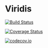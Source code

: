 # Viridis

[![Build Status](https://travis-ci.org/tpoisot/Viridis.jl.svg?branch=master)](https://travis-ci.org/tpoisot/Viridis.jl)

[![Coverage Status](https://coveralls.io/repos/tpoisot/Viridis.jl/badge.svg?branch=master&service=github)](https://coveralls.io/github/tpoisot/Viridis.jl?branch=master)

[![codecov.io](http://codecov.io/github/tpoisot/Viridis.jl/coverage.svg?branch=master)](http://codecov.io/github/tpoisot/Viridis.jl?branch=master)
